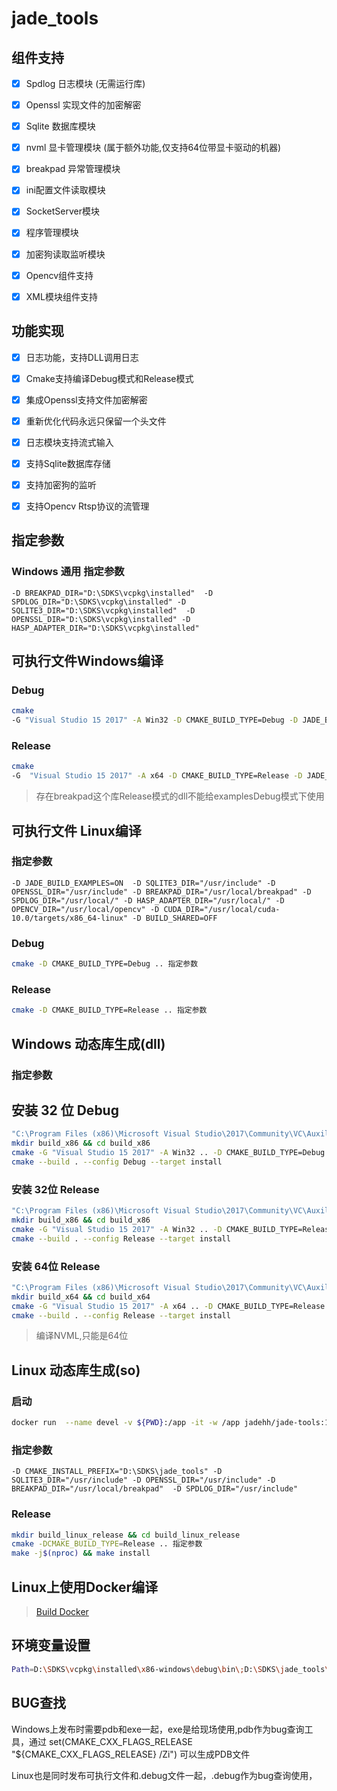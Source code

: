 # jade_tools

## 组件支持
- [x] Spdlog 日志模块 (无需运行库)
- [x] Openssl 实现文件的加密解密 
- [x] Sqlite 数据库模块
- [x] nvml 显卡管理模块 (属于额外功能,仅支持64位带显卡驱动的机器)
- [x] breakpad 异常管理模块
- [x] ini配置文件读取模块
- [x] SocketServer模块
- [x] 程序管理模块
- [x] 加密狗读取监听模块  
- [x] Opencv组件支持
- [x] XML模块组件支持


## 功能实现
- [x] 日志功能，支持DLL调用日志
- [x] Cmake支持编译Debug模式和Release模式
- [x] 集成Openssl支持文件加密解密
- [x] 重新优化代码永远只保留一个头文件
- [x] 日志模块支持流式输入
- [x] 支持Sqlite数据库存储
- [x] 支持加密狗的监听
- [x] 支持Opencv Rtsp协议的流管理


## 指定参数
### Windows 通用 指定参数
```text
-D BREAKPAD_DIR="D:\SDKS\vcpkg\installed"  -D SPDLOG_DIR="D:\SDKS\vcpkg\installed" -D SQLITE3_DIR="D:\SDKS\vcpkg\installed"  -D OPENSSL_DIR="D:\SDKS\vcpkg\installed" -D HASP_ADAPTER_DIR="D:\SDKS\vcpkg\installed"
```


## 可执行文件Windows编译
### Debug
```bash
cmake 
-G "Visual Studio 15 2017" -A Win32 -D CMAKE_BUILD_TYPE=Debug -D JADE_BUILD_EXAMPLES=ON  -D BUILD_SHARED=OFF  -D OPENCV_DIR="D:\SDKS\opencv-3.4.5"  
```

### Release
```bash
cmake 
-G  "Visual Studio 15 2017" -A x64 -D CMAKE_BUILD_TYPE=Release -D JADE_BUILD_EXAMPLES=ON  -D BUILD_SHARED=OFF -D OPENCV_DIR="D:\SDKS\opencv-cuda-4.11.2" -D CUDA_DIR="C:\Program Files\NVIDIA GPU Computing Toolkit\CUDA\v11.8"  
```

> 存在breakpad这个库Release模式的dll不能给examplesDebug模式下使用

## 可执行文件 Linux编译

### 指定参数

```text
-D JADE_BUILD_EXAMPLES=ON  -D SQLITE3_DIR="/usr/include" -D OPENSSL_DIR="/usr/include" -D BREAKPAD_DIR="/usr/local/breakpad" -D SPDLOG_DIR="/usr/local/" -D HASP_ADAPTER_DIR="/usr/local/" -D OPENCV_DIR="/usr/local/opencv" -D CUDA_DIR="/usr/local/cuda-10.0/targets/x86_64-linux" -D BUILD_SHARED=OFF 
```
### Debug

```bash
cmake -D CMAKE_BUILD_TYPE=Debug .. 指定参数
```

### Release
```bash
cmake -D CMAKE_BUILD_TYPE=Release .. 指定参数
```

## Windows 动态库生成(dll)

### 指定参数

## 安装 32 位 Debug
```bash
"C:\Program Files (x86)\Microsoft Visual Studio\2017\Community\VC\Auxiliary\Build\vcvars32.bat"
mkdir build_x86 && cd build_x86 
cmake -G "Visual Studio 15 2017" -A Win32 .. -D CMAKE_BUILD_TYPE=Debug -D CMAKE_INSTALL_PREFIX="D:\SDKS\jade_tools" -D OPENCV_DIR="D:\SDKS\opencv-3.4.5" 
cmake --build . --config Debug --target install 
```

### 安装 32位 Release
```bash
"C:\Program Files (x86)\Microsoft Visual Studio\2017\Community\VC\Auxiliary\Build\vcvars32.bat"
mkdir build_x86 && cd build_x86 
cmake -G "Visual Studio 15 2017" -A Win32 .. -D CMAKE_BUILD_TYPE=Release -D CMAKE_INSTALL_PREFIX="D:\SDKS\jade_tools" -D OPENCV_DIR="D:\SDKS\opencv-3.4.5"  
cmake --build . --config Release --target install 
```


### 安装 64位 Release

```bash
"C:\Program Files (x86)\Microsoft Visual Studio\2017\Community\VC\Auxiliary\Build\vcvars64.bat"
mkdir build_x64 && cd build_x64
cmake -G "Visual Studio 15 2017" -A x64 .. -D CMAKE_BUILD_TYPE=Release -D CMAKE_INSTALL_PREFIX="D:\SDKS\jade_tools" -D OPENCV_DIR="D:\SDKS\opencv-cuda-4.11.2" -D CUDA_DIR="C:\Program Files\NVIDIA GPU Computing Toolkit\CUDA\v11.8"   指定参数
cmake --build . --config Release --target install 
```
> 编译NVML,只能是64位



## Linux 动态库生成(so)

### 启动
```bash
docker run  --name devel -v ${PWD}:/app -it -w /app jadehh/jade-tools:1.0.3-devel-ubuntu24.04 
```

### 指定参数
```text
-D CMAKE_INSTALL_PREFIX="D:\SDKS\jade_tools" -D SQLITE3_DIR="/usr/include" -D OPENSSL_DIR="/usr/include" -D BREAKPAD_DIR="/usr/local/breakpad"  -D SPDLOG_DIR="/usr/include"
```

### Release

```bash
mkdir build_linux_release && cd build_linux_release
cmake -DCMAKE_BUILD_TYPE=Release .. 指定参数
make -j$(nproc) && make install 
```


## Linux上使用Docker编译

> [Build Docker](.docker/devel/README.md)


## 环境变量设置
```bash
Path=D:\SDKS\vcpkg\installed\x86-windows\debug\bin\;D:\SDKS\jade_tools\x86-windows\debug\bin\;D:\SDKS\opencv-3.4.5\x86\x86\vc15\bin
```


## BUG查找

Windows上发布时需要pdb和exe一起，exe是给现场使用,pdb作为bug查询工具，通过 set(CMAKE_CXX_FLAGS_RELEASE "${CMAKE_CXX_FLAGS_RELEASE} /Zi") 可以生成PDB文件

Linux也是同时发布可执行文件和.debug文件一起，.debug作为bug查询使用，


